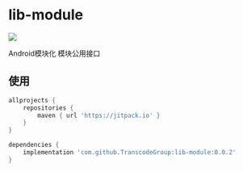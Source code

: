 # lib-module

[![](https://jitpack.io/v/TranscodeGroup/lib-module.svg)](https://jitpack.io/#TranscodeGroup/lib-module)

Android模块化 模块公用接口

## 使用

```groovy
allprojects {
    repositories {
        maven { url 'https://jitpack.io' }
    }
}

dependencies {
    implementation 'com.github.TranscodeGroup:lib-module:0.0.2'
}
```
